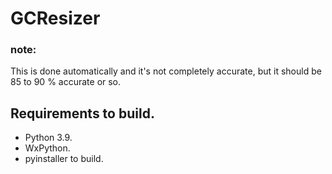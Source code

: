 # GCResizer
### note:
This is done automatically and it's not completely accurate, but it should be 85 to 90 % accurate or so.
## Requirements to build.
- Python 3.9.
- WxPython.
- pyinstaller to build.
